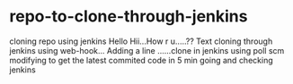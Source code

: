 # repo-to-clone-through-jenkins
cloning repo using jenkins
Hello Hii...How r u.....??
Text cloning through jenkins using web-hook...
Adding a line ......clone in jenkins using poll scm
modifying to get the latest commited code in 5 min
going and checking jenkins
